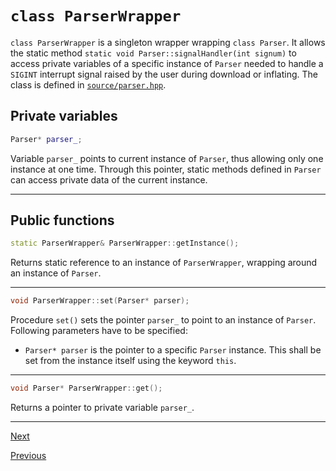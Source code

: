 [//]: # (pfamannot)
[//]: # (Protein Family Annotator)
[//]: # ()
[//]: # (docs/development/parserWrapper.md)
[//]: # (Jan Hamalcik)
[//]: # ()
[//]: # (Programmer's documentation of ParserWrapper class)
[//]: # ()

# `class ParserWrapper`

`class ParserWrapper` is a singleton wrapper wrapping `class Parser`.
It allows the static method
`static void Parser::signalHandler(int signum)` to access private
variables of a specific instance of `Parser` needed to handle a
`SIGINT` interrupt signal raised by the user during download or
inflating.
The class is defined in [`source/parser.hpp`](../../source/parser.hpp).

## Private variables

```cpp
Parser* parser_;
```

Variable `parser_` points to current instance of `Parser`, thus
allowing only one instance at one time.
Through this pointer, static methods defined in `Parser` can access
private data of the current instance.

---

## Public functions

```cpp
static ParserWrapper& ParserWrapper::getInstance();
```

Returns static reference to an instance of `ParserWrapper`, wrapping
around an instance of `Parser`.

---

```cpp
void ParserWrapper::set(Parser* parser);
```

Procedure `set()` sets the pointer `parser_` to point to an instance
of `Parser`. Following parameters have to be specified:

* `Parser* parser` is the pointer to a specific `Parser`
instance.
This shall be set from the instance itself using the keyword `this`.

---

```cpp
void Parser* ParserWrapper::get();
```

Returns a pointer to private variable `parser_`.

---

[Next](flowController.md)

[Previous](parser.md)
